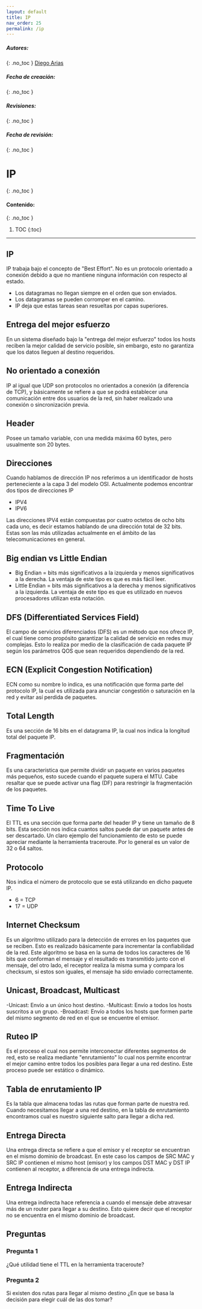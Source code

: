 ```yaml
---
layout: default
title: IP
nav_order: 25
permalink: /ip
---
```

##### **Autores:** 
{: .no_toc }
[Diego Arias](https://github.com/diegoarias2t)

##### **Fecha de creación:** 
{: .no_toc }

##### **Revisiones:**  
{: .no_toc }

##### **Fecha de revisión:** 
{: .no_toc }

# IP
{: .no_toc }

#### Contenido:
{: .no_toc }

1. TOC
{:toc}

---

## IP
IP trabaja bajo el concepto de "Best Effort". No es un protocolo orientado a conexión debido a que no mantiene ninguna información con respecto al estado.

- Los datagramas no llegan siempre en el orden que son enviados.
- Los datagramas se pueden corromper en el camino.
- IP deja que estas tareas sean resueltas por capas superiores.

## Entrega del mejor esfuerzo
En un sistema diseñado bajo la "entrega del mejor esfuerzo" todos los hosts reciben la mejor calidad de servicio posible, sin embargo, esto no garantiza que los datos lleguen al destino requeridos.

## No orientado a conexión
IP al igual que UDP son protocolos no orientados a conexión (a diferencia de TCP), y básicamente se refiere a que se podrá establecer una comunicación entre dos usuarios de la red, sin haber realizado una conexión o sincronización previa.

## Header
Posee un tamaño variable, con una medida máxima 60 bytes, pero usualmente son 20 bytes.

## Direcciones
Cuando hablamos de dirección IP nos referimos a un identificador de hosts perteneciente a la capa 3 del modelo OSI. Actualmente podemos encontrar dos tipos de direcciones IP
- IPV4
- IPV6

Las direcciones IPV4 están compuestas por cuatro octetos de ocho bits cada uno, es decir estamos hablando de una dirección total de 32 bits. Estas son las más utilizadas actualmente en el ámbito de las telecomunicaciones en general.

## Big endian vs Little Endian

- Big Endian = bits más significativos a la izquierda y menos significativos a la derecha. La ventaja de este tipo es que es más fácil leer.
- Little Endian = bits más significativos a la derecha y menos significativos a la izquierda. La ventaja de este tipo es que es utilizado en nuevos procesadores utilizan esta notación.

## DFS (Differentiated Services Field) 
El campo de servicios diferenciados (DFS) es un método que nos ofrece IP, el cual tiene como propósito garantizar la calidad de servicio en redes muy complejas. Esto lo realiza por medio de la clasificación de cada paquete IP según los parámetros QOS que sean requeridos dependiendo de la red.

## ECN (Explicit Congestion Notification)
ECN como su nombre lo indica, es una notificación que forma parte del protocolo IP, la cual es utilizada para anunciar congestión o saturación en la red y evitar así perdida de paquetes.

## Total Length
Es una sección de 16 bits en el datagrama IP, la cual nos indica la longitud total del paquete IP.

## Fragmentación
Es una caracteristica que permite dividir un paquete en varios paquetes más pequeños, esto sucede cuando el paquete supera el MTU. Cabe resaltar que se puede activar una flag (DF) para restringir la fragmentación de los paquetes. 

## Time To Live
El TTL es una sección que forma parte del header IP y tiene un tamaño de 8 bits. Esta sección nos indica cuantos saltos puede dar un paquete antes de ser descartado. Un claro ejemplo del funcionamiento de esto se puede apreciar mediante la herramienta traceroute. Por lo general es un valor de 32 o 64 saltos.

## Protocolo
Nos indica el número de protocolo que se está utilizando en dicho paquete IP.
- 6 = TCP
- 17 = UDP

## Internet Checksum
Es un algoritmo utilizado para la detección de errores en los paquetes que se reciben. Esto es realizado básicamente para incrementar la confiabilidad de la red. Este algoritmo se basa en la suma de todos los caracteres de 16 bits que conforman el mensaje y el resultado es transmitido junto con el mensaje, del otro lado, el receptor realiza la misma suma y compara los checksum, si estos son iguales, el mensaje ha sido enviado correctamente.

## Unicast, Broadcast, Multicast
-Unicast: Envío a un único host destino.
-Multicast: Envío a todos los hosts suscritos a un grupo.
-Broadcast: Envío a todos los hosts que formen parte del mismo segmento de red en el que se encuentre el emisor.

## Ruteo IP
Es el proceso el cual nos permite interconectar diferentes segmentos de red, esto se realiza mediante "enrutamiento" lo cual nos permite encontrar el mejor camino entre todos los posibles para llegar a una red destino. Este proceso puede ser estático o dinámico.

## Tabla de enrutamiento IP
Es la tabla que almacena todas las rutas que forman parte de nuestra red. Cuando necesitamos llegar a una red destino, en la tabla de enrutamiento encontramos cual es nuestro siguiente salto para llegar a dicha red.

## Entrega Directa
Una entrega directa se refiere a que el emisor y el receptor se encuentran en el mismo dominio de broadcast. En este caso los campos de SRC MAC y SRC IP contienen el mismo host (emisor) y los campos DST MAC y DST IP contienen al receptor, a diferencia de una entrega indirecta.

## Entrega Indirecta
Una entrega indirecta hace referencia a cuando el mensaje debe atravesar más de un router para llegar a su destino. Esto quiere decir que el receptor no se encuentra en el mismo dominio de broadcast.

## Preguntas

### Pregunta 1
¿Qué utilidad tiene el TTL en la herramienta traceroute?

### Pregunta 2
Si existen dos rutas para llegar al mismo destino ¿En que se basa la decisión para elegir cuál de las dos tomar?